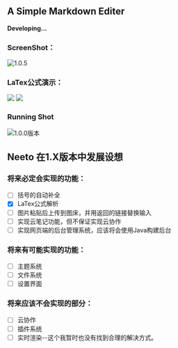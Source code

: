 ## A Simple Markdown Editer

**Developing...**

### ScreenShot：

<img src="https://img.tanknee.cn/blogpicbed/2020/01/20200110895f14bb25c77.png" alt="1.0.5"/>

### LaTex公式演示：

<img src="https://img.tanknee.cn/blogpicbed/2020/01/20200107be311b41c612e.png"/>

<img src="https://img.tanknee.cn/blogpicbed/2020/01/202001070e51d9cfb2f2e.png"/>

### Running Shot

<img src="https://img.tanknee.cn/blogpicbed/2020/01/20200105a230504a47452.gif" alt="1.0.0版本"/>

## Neeto 在1.X版本中发展设想

### 将来必定会实现的功能：

- [ ] 括号的自动补全
- [x] LaTex公式解析
- [ ] 图片粘贴后上传到图床，并用返回的链接替换输入
- [ ] 实现云笔记功能，但不保证实现云协作
- [ ] 实现网页端的后台管理系统，应该将会使用Java构建后台

### 将来有可能实现的功能：

- [ ] 主题系统
- [ ] 文件系统
- [ ] 设置界面

### 将来应该不会实现的部分：

- [ ] 云协作
- [ ] 插件系统
- [ ] 实时渲染--这个我暂时也没有找到合理的解决方式。